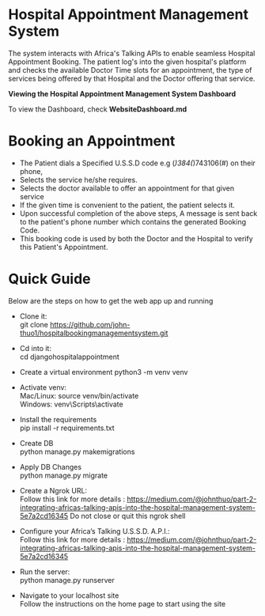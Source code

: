 # Hospital Appointment Management System

The system interacts with Africa's Talking APIs to enable seamless Hospital Appointment Booking. 
The patient log's into the given hospital's platform and checks the available Doctor Time slots for an appointment, the type of services being offered by that Hospital and the Doctor offering that service.

**Viewing the Hospital Appointment Management System Dashboard**

To view the Dashboard, check **WebsiteDashboard.md**


# Booking an Appointment
 - The Patient dials a Specified U.S.S.D code e.g (*)384(*)743106(#) on their phone, 
 - Selects the service he/she requires.
 - Selects the doctor available to offer an appointment for that given service
 - If the given time is convenient to the patient, the patient selects it.
 - Upon successful completion of the above steps, A message is sent back to the patient's phone number which contains the generated Booking Code. 
 - This booking code is used by both the Doctor and the Hospital to verify this Patient's Appointment.
  
# Quick Guide <br />

Below are the steps on how to get the web app up and running

- Clone it: <br />
    git clone https://github.com/john-thuo1/hospitalbookingmanagementsystem.git <br />

- Cd into it: <br />
    cd djangohospitalappointment <br />

- Create a virtual environment
    python3 -m venv venv <br />
     
- Activate venv: <br />
    Mac/Linux: source venv/bin/activate <br />
    Windows: venv\Scripts\activate <br />
    
- Install the requirements <br />
    pip install -r requirements.txt <br />
    
- Create DB <br />
    python manage.py makemigrations <br />
    
- Apply DB Changes <br />
    python manage.py migrate <br />
    
- Create a Ngrok URL: <br />
      Follow this link for more details : https://medium.com/@johnthuo/part-2-integrating-africas-talking-apis-into-the-hospital-management-system-5e7a2cd16345
      Do not close or quit this ngrok shell <br />
 
- Configure your Africa’s Talking U.S.S.D. A.P.I.: <br />
      Follow this link for more details : https://medium.com/@johnthuo/part-2-integrating-africas-talking-apis-into-the-hospital-management-system-5e7a2cd16345
      

- Run the server: <br />
   python manage.py runserver <br />

- Navigate to your localhost site <br />
   Follow the instructions on the home page to start using the site
  
  



